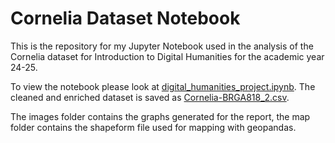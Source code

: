 # Cornelia Dataset Notebook

This is the repository for my Jupyter Notebook used in the analysis of the Cornelia dataset for Introduction to Digital Humanities for the academic year 24-25. 

To view the notebook please look at [digital_humanities_project.ipynb](https://github.com/Palinghamer/DH-Cornelia/blob/main/digital_humanities_project.ipynb). The cleaned and enriched dataset is saved as [Cornelia-BRGA818_2.csv](https://github.com/Palinghamer/DH-Cornelia/blob/main/Cornelia-BRGA818_2.csv). 

The images folder contains the graphs generated for the report, the map folder contains the shapeform file used for mapping with geopandas. 
